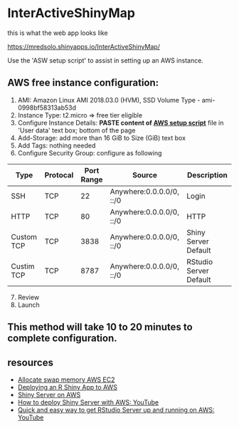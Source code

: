 # InterActiveShinyMap

this is what the web app looks like

https://mredsolo.shinyapps.io/InterActiveShinyMap/

Use the 'ASW setup script' to assist in setting up an AWS instance.

## AWS free instance configuration:

1. AMI: Amazon Linux AMI 2018.03.0 (HVM), SSD Volume Type - ami-0998bf58313ab53d
2. Instance Type:  t2.micro => free tier eligible  
3. Configure Instance Details: **PASTE content of [AWS setup script](https://github.com/mredsolomon/InterActiveShinyMap/blob/master/AWS%20setup%20script)** file in 'User data' text box; bottom of the page
4. Add-Storage: add more than 16 GiB to Size (GiB) text box
5. Add Tags: nothing needed
6. Configure Security Group: configure as following

Type | Protocal | Port Range | Source  | Description
------------ | ------------- | ------------- | ------------- | -------------
  SSH       |  TCP       |     22       | Anywhere:0.0.0.0/0, ::/0   |   Login
  HTTP      |  TCP      |    80         |   Anywhere:0.0.0.0/0, ::/0   |   HTTP
  Custom TCP|  TCP      |      3838     |     Anywhere:0.0.0.0/0, ::/0  |    Shiny Server Default
  Custim TCP|  TCP      |      8787     |     Anywhere:0.0.0.0/0, ::/0  |    RStudio Server Default
  


7. Review
8. Launch
## This method will take 10 to 20 minutes to complete configuration.

## resources
* [Allocate swap memory AWS EC2](https://aws.amazon.com/premiumsupport/knowledge-center/ec2-memory-swap-file/)
* [Deploying an R Shiny App to AWS](https://tm3.ghost.io/2017/12/31/deploying-an-r-shiny-app-to-aws/)
* [Shiny Server on AWS](https://www.r-bloggers.com/shiny-server-on-aws/)
* [How to deploy Shiny Server with AWS: YouTube](https://www.youtube.com/watch?v=0h9VOQZX6QM&t=15s)
* [Quick and easy way to get RStudio Server up and running on AWS: YouTube](https://www.youtube.com/watch?v=zJuFpqB01u4)
